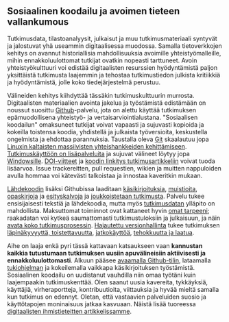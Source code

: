 ## Sosiaalinen koodailu ja avoimen tieteen vallankumous

Tutkimusdata, tilastoanalyysit, julkaisut ja muu tutkimusmateriaali
syntyvät ja jalostuvat yhä useammin digitaalisessa muodossa. Samalla
tietoverkkojen kehitys on avannut historiallisia mahdollisuuksia
avoimille yhteistyömalleille, mihin ennakkoluulottomat tutkijat
ovatkin nopeasti tarttuneet. Avoin yhteistyökulttuuri voi edistää
digitaalisten resurssien hyödyntämistä paljon yksittäistä tutkimusta
laajemmin ja tehostaa tutkimustiedon julkista kritiikkiä ja
hyödyntämistä, jolle koko tiedejärjestelmä perustuu.

Välineiden kehitys kiihdyttää tässäkin tutkimuskulttuurin
murrosta. Digitaalisten materiaalien avointa jakelua ja työstämistä
edistämään on noussut suosittu [Github](https://github.com)-palvelu,
jota on alettu käyttää tutkimuksen epämuodollisena yhteistyö- ja
vertaisarviointialustana. "Sosiaalisen koodailun" omaksuneet tutkijat
voivat vapaasti ja sujuvasti kopioida ja kokeilla toistensa koodia,
yhdistellä ja julkaista työversioita, keskustella ongelmista ja
ehdottaa parannuksia. Taustalla oleva [Git](http://git.or.cz)
skaalautuu jopa [Linuxin kaltaisten massiivisten yhteishankkeiden
kehittämiseen](https://www.youtube.com/watch?v=4XpnKHJAok8). [Tutkimuskäyttöön
on
lisäpalveluita](https://github.com/blog/1840-improving-github-for-science)
ja sujuvat välineet löytyy jopa
[Windowsille](https://windows.github.com). [DOI-viitteet](https://guides.github.com/activities/citable-code)
ja [koodin linkitys
tutkimusartikkeliin](https://medium.com/@samim/gitxiv-collaborative-open-computer-science-e5fea734cd45)
voivat tuoda lisäarvoa. Issue trackereitten, pull requestien, wikien
ja muitten nappuloiden avulla hommaa voi kätevästi talkoistaa ja
innostaa kaveritkin mukaan.

[Lähdekoodin](https://github.com/rOpenGov/) lisäksi Githubissa
laaditaan
[käsikirjoituksia](http://bayesfactor.blogspot.fi/2015/08/on-radical-manuscript-openness.html),
[muistioita](https://github.com/okffi-science/2014-tietopyynto-lisenssimaksut),
[opaskirjoja](http://lincolnmullen.com/projects/dh-r/index.html) ja
[esityskalvoja](https://github.com/okffi-science/reproScience) ja
[joukkoistetaan tutkimusta](http://nmrlipids.blogspot.nl). Palvelu
tukee ensisijaisesti tekstiä ja lähdekoodia, mutta myös
[tutkimusdatan](https://git-lfs.github.com) ylläpito on
mahdollista. Maksuttomat toiminnot ovat kattaneet hyvin [omat
tarpeeni](https://github.com/antagomir); raakadatan voi kytkeä
saumattomasti tutkimustuloksiin ja julkaisuun, ja näin [avata koko
tutkimusprosessin](http://www.sciencemag.org/content/336/6078/159.short).
[Hajautettu versionhallinta](http://www.scfbm.org/content/8/1/7) tukee
tutkimuksen [läpinäkyvyyttä,
toistettavuutta](http://www.pubmedcentral.nih.gov/articlerender.fcgi?artid=3383002&tool=pmcentrez&rendertype=abstract),
[jatkokäyttöä](http://www.biologydirect.com/content/10/1/43),
[tehokkuutta ja
laatua](http://journals.plos.org/plosmedicine/article?id=10.1371/journal.pmed.1001747).

Aihe on laaja enkä pyri tässä kattavaan katsaukseen vaan **kannustan
kaikkia tutustumaan tutkimuksen uusiin apuvälineisiin aktiivisesti ja
ennakkoluulottomasti**. Alkuun pääsee [avaamalla
Github-tilin](https://github.com/), lataamalla
[tukiohjelman](https://desktop.github.com) ja kokeilemalla vaikkapa
käsikirjoituksen työstämistä. Sosiaalinen koodailu on uudistanut
vauhdilla niin omaa työtäni kuin laajempaakin tutkimuskenttää. Olen
saanut uusia kavereita, tykkäyksiä, käyttäjiä, virheraportteja,
kontribuutioita, viittauksia ja hyvää mieltä samalla kun tutkimus on
edennyt. Oletan, että vastaavien palveluiden suosio ja käyttötapojen
moninaisuus jatkaa kasvuaan. Näistä lisää tuoreessa [digitaalisten
ihmistieteitten
artikkelissamme](http://www.ennenjanyt.net/2015/08/aatehistoria-ja-digitaalisten-aineistojen-mahdollisuudet).















